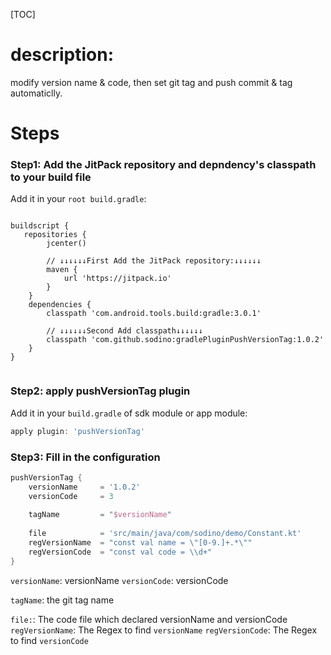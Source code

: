 [TOC]

# description:  
modify version name & code, then set git tag and push commit & tag automaticlly. 

# Steps
### Step1: Add the JitPack repository and depndency's classpath to your build file

Add it in your `root build.gradle`:

```

buildscript {
   repositories {
        jcenter()

        // ↓↓↓↓↓↓First Add the JitPack repository:↓↓↓↓↓↓ 
        maven {
            url 'https://jitpack.io'
        }
    }
    dependencies {
        classpath 'com.android.tools.build:gradle:3.0.1'
        
        // ↓↓↓↓↓↓Second Add classpath↓↓↓↓↓↓
        classpath 'com.github.sodino:gradlePluginPushVersionTag:1.0.2'
    }
}
	
```

### Step2: apply pushVersionTag plugin

Add it in your `build.gradle` of sdk module or app module:
```groovy
apply plugin: 'pushVersionTag'
```

### Step3: Fill in the configuration

```groovy
pushVersionTag {
    versionName     = '1.0.2' 
    versionCode     = 3
    
    tagName         = "$versionName"
    
    file            = 'src/main/java/com/sodino/demo/Constant.kt'
    regVersionName  = "const val name = \"[0-9.]+.*\""
    regVersionCode  = "const val code = \\d+"
}
```

`versionName`: versionName
`versionCode`: versionCode

`tagName`: the git tag name

`file:`: The code file which declared versionName and versionCode
`regVersionName`: The Regex to find `versionName`
`regVersionCode`: The Regex to find `versionCode`